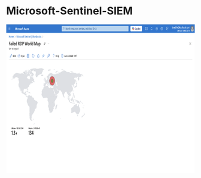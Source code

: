 # Microsoft-Sentinel-SIEM
<img src="https://github.com/boydlm/Microsoft-Sentinel-SIEM/blob/main/Screenshot%202024-10-19%20at%2013.52.59.png" alt="RDP Map" width="800" height="400">
